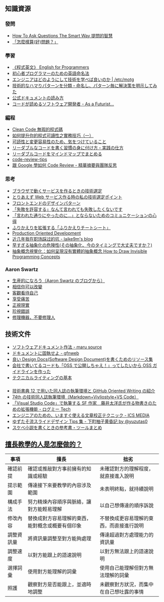 ## 知識資源

### 發問

- [How To Ask Questions The Smart Way 提問的智慧](https://github.com/ryanhanwu/How-To-Ask-Questions-The-Smart-Way)
- [「怎麼樣算(好)問題？」](https://www.ptt.cc/bbs/Soft_Job/M.1574711044.A.1E1.html)

### 學習

- [《程式英文》 English for Programmers](https://github.com/EngTW/English-for-Programmers)
- [初心者プログラマーのための英語命名法](https://qiita.com/YutaManaka/items/62dda256bb7ba6c08399)
- [エンジニアはどのようにして技術を学べば良いのか | /etc/motg](https://genkiroid.github.io/2020/05/11/learn-tech/)
- [技術的なハマりパターンを分類・命名し、パターン毎に解決策を明示してみた](https://qiita.com/y_tom/items/1b54d4e1a9a5f3fab402)
- [公式ドキュメントの読み方](https://zenn.dev/qnighy/articles/b39ff132777758)
- [コードが読めるソフトウェア開発者 - As a Futurist...](https://blog.riywo.com/2021/04/software-engineer-who-reads-code/)

### 編程

- [Clean Code 無瑕的程式碼](https://medium.com/@airwaves/clean-code-index-51e209cc47db)
- [如何提升你的程式可讀性之實務技巧（一）](https://blog.niclin.tw/2020/02/29/readable-code-1/)
- [可読性と変更容易性のため、気をつけていること](https://qiita.com/dd0125/items/d31302d52494db5c035d)
- [リーダブルなコードを書く習慣の身に付け方・実践の仕方](https://www.clear-code.com/blog/2021/9/22/readable-code-workshop-2021-tmu.html)
- [リーダブルコードをマインドマップでまとめる](https://qiita.com/yakumo/items/27d23dc2d9a75f11f16a)
- [code-review-tips](https://github.com/ryanmcdermott/code-review-tips)
- [跟 Google 學如何 Code Review - 精華摘要與團隊反思](https://www.notion.so/Google-Code-Review-a275c5f3e017467a9b667e21c9521e39)

### 思考

- [ブラウザで動くサービスを作るときの技術選定](https://zenn.dev/moga/articles/my-technology-selection)
- [とりあえず Web サービス作る時の私の技術選定ポイント](https://zenn.dev/moya_dev/articles/1c3da5422fb7d0)
- [フロントエンドのデザインパターン](https://zenn.dev/morinokami/books/learning-patterns-1/viewer)
- [「失敗を許容する」なんて言われても失敗したくないです](https://qiita.com/e99h2121/items/873281d73cc504e5a64d)
- [「言われた通りにやったのに...」とならないためのコミュニケーションの心得](https://qiita.com/ipeblb/items/7d6f97b62026a052f703)
- [ふりかえりを拡張する「ふりかえりチートシート」](https://qiita.com/viva_tweet_x/items/b06f56ce83038fc2bb8f)
- [Production Oriented Development](https://paulosman.me/2019/12/30/production-oriented-development/)
- [近几年我在职场踩过的坑 - laike9m's blog](https://laike9m.com/blog/jin-ji-nian-wo-zai-zhi-chang-cai-guo-de-keng,143/)
- [早すぎる抽象化の危険性(その抽象化、今のタイミングで大丈夫ですか？)](https://qiita.com/shiz/items/b5a0e263c4c005a22704)
- [抽象概念視覺化：如何呈現沒有實體的抽象概念 How to Draw Invisible Programming Concepts](https://useme.medium.com/%E6%8A%BD%E8%B1%A1%E6%A6%82%E5%BF%B5%E8%A6%96%E8%A6%BA%E5%8C%96-%E5%A6%82%E4%BD%95%E5%91%88%E7%8F%BE%E6%B2%92%E6%9C%89%E5%AF%A6%E9%AB%94%E7%9A%84%E6%8A%BD%E8%B1%A1%E6%A6%82%E5%BF%B5-how-to-draw-invisible-programming-concepts-part-one-c61433a2bd61)

### Aaron Swartz

- [生産的になろう（Aaron Swartz のブログから）](https://emptypage.jp/translations/aaron/productivity.html)
- [相信你可以改變](https://takedaiori.medium.com/%E4%BA%9A%E4%BC%A6-%E6%96%AF%E6%B2%83%E5%85%B9-%E7%9B%B8%E4%BF%A1%E4%BD%A0%E5%8F%AF%E4%BB%A5%E6%94%B9%E5%8F%98-742cc62f2102)
- [客觀看待自己](https://takedaiori.medium.com/%E4%BA%9A%E4%BC%A6-%E6%96%AF%E6%B2%83%E5%85%B9-%E5%AE%A2%E8%A7%82%E7%9C%8B%E5%BE%85%E8%87%AA%E5%B7%B1-d76a9e989e2b)
- [享受痛苦](https://takedaiori.medium.com/%E4%BA%9A%E7%BA%B6-%E6%96%AF%E6%B2%83%E5%85%B9-%E7%9B%B4%E9%9D%A2%E7%97%9B%E8%8B%A6-731314989f96)
- [正視現實](https://takedaiori.medium.com/%E4%BA%9A%E4%BC%A6-%E6%96%AF%E6%B2%83%E5%85%B9-%E6%AD%A3%E8%A7%86%E7%8E%B0%E5%AE%9E-8d8cccea3115)
- [珍視錯誤](https://takedaiori.medium.com/%E4%BA%9A%E4%BC%A6-%E6%96%AF%E6%B2%83%E5%85%B9-%E7%8F%8D%E8%A7%86%E9%94%99%E8%AF%AF-80fd07147644)
- [修理機器，不要修理人](https://takedaiori.medium.com/%E4%BA%9A%E7%BA%B6-%E6%96%AF%E6%B2%83%E5%85%B9-%E4%BF%AE%E7%90%86%E6%9C%BA%E5%99%A8-%E4%B8%8D%E8%A6%81%E4%BF%AE%E7%90%86%E4%BA%BA-f1e034f35cc)

## 技術文件

- [ソフトウェアドキュメント作法 - maru source](https://blog.h13i32maru.jp/entry/2021/08/15/163619)
- [ドキュメントに固執せよ - gfnweb](https://gfngfn.github.io/ja/posts/2022-06-18-be-a-documentation-geek/)
- [良い Design Docs(Software Design Document)を書くためのリソース集](https://r-kaga.com/blog/collection-of-resources-for-writing-a-good-design-docs)
- [会社で書いてるコードも「OSS で公開しちゃえ！」ってしたいから OSS ガイドラインを作った](https://qiita.com/norinux/items/44b01075a9dc6f10ec29)
- [テクニカルライティングの基本](https://speakerdeck.com/naohiro_nakata/technicalwriting)

###

- [技術書典 12 で用いた同人誌の執筆環境と GitHub Oriented Writing の紹介](https://zenn.dev/drumath2237/articles/b65ef1f0587dfd)
- [74th の技術同人誌執筆環境（Markdown+Vivliostyle+VS Code）](https://zenn.dev/74th/articles/ed2229692ba6c6)
- [「Visual Studio Code」で執筆する SF 作家　藤井太洋氏が作る物書きのための拡張機能 - ログミー Tech](https://logmi.jp/tech/articles/325715)
- [エンジニアのための、いますぐ使える文章校正テクニック - ICS MEDIA](https://ics.media/entry/19096/)
- [ゆずたそ流スライドデザイン Tips 集 - 下町柚子黄昏記 by @yuzutas0](https://yuzutas0.hatenablog.com/entry/2022/01/07/113000)
- [スケベ小説を書くときの参考書・ツールまとめ](https://togetter.com/li/1824638)

## [擅長教學的人是怎麼做的？](<(https://pbs.twimg.com/media/EtBBYxoUcAAxuNS?format=jpg&name=medium)>)

| 事項       | 擅長                                             | 拙劣                                     |
| ---------- | ------------------------------------------------ | ---------------------------------------- |
| 確認前提   | 確認或推敲對方事前擁有的知識或經驗               | 未確認對方的理解程度，就直接進入說明     |
| 提示範圍   | 傳達接下來要教學的內容涉及範圍                   | 未表明終點，就持續說明                   |
| 構成手法   | 努力精煉內容順序與脈絡，讓對方能輕易理解         | 以自己想傳達的順序訴說                   |
| 修改內容   | 替換成對方容易理解的東西，能對概念或概要有個印象 | 不替換成更容易理解的東西，而直接進行說明 |
| 調整資訊量 | 將資訊量調整至對方能夠處理                       | 傳達超過對方處理能力的資訊量             |
| 調整速度   | 以對方能跟上的語速說明                           | 以對方無法跟上的語速說明                 |
| 選擇詞彙   | 使用對方能理解的詞彙                             | 使用自己能理解但對方無法理解的詞彙       |
| 照護       | 觀察對方是否能跟上，並適時地調整                 | 未觀察對方狀況，而集中在自己想吐露的事情 |
